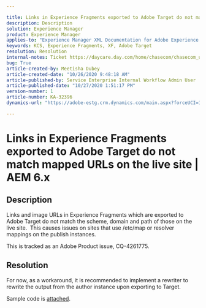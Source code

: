 ```yaml
---

title: Links in Experience Fragments exported to Adobe Target do not match mapped URLs on the live site | AEM 6.x  
description: Description  
solution: Experience Manager  
product: Experience Manager  
applies-to: "Experience Manager XML Documentation for Adobe Experience Manager,Experience Manager XML Documentation Add-on for Adobe Experience Manager,Experience Manager"  
keywords: KCS, Experience Fragments, XF, Adobe Target  
resolution: Resolution  
internal-notes: Ticket https://daycare.day.com/home/chasecom/chasecom_us/managed_services/192601.html  
bug: True  
article-created-by: Meetisha Dubey  
article-created-date: "10/26/2020 9:48:18 AM"  
article-published-by: Service Enterprise Internal Workflow Admin User  
article-published-date: "10/27/2020 1:51:17 PM"  
version-number: 1  
article-number: KA-32396  
dynamics-url: "https://adobe-estg.crm.dynamics.com/main.aspx?forceUCI=1&pagetype=entityrecord&etn=knowledgearticle&id=e3b27b3c-7017-eb11-a812-000d3a593b88"

---
```


# Links in Experience Fragments exported to Adobe Target do not match mapped URLs on the live site | AEM 6.x

## Description

Links and image URLs in Experience Fragments which are exported to Adobe Target do not match the scheme, domain and path of those on the live site.  This causes issues on sites that use /etc/map or resolver mappings on the publish instances. 

This is tracked as an Adobe Product issue, CQ-4261775.

## Resolution

For now, as a workaround, it is recommended to implement a rewriter to rewrite the output from the author instance upon exporting to Target.

Sample code is [attached](https://adobe-ent.crm.dynamics.com/main.aspx?appid=c8f3a4cd-a068-e911-a957-000d3a34e00b&pagetype=entityrecord&etn=sharepointdocument&id=b96f0569-23d5-4fe1-ba19-6995cbf578d2).
